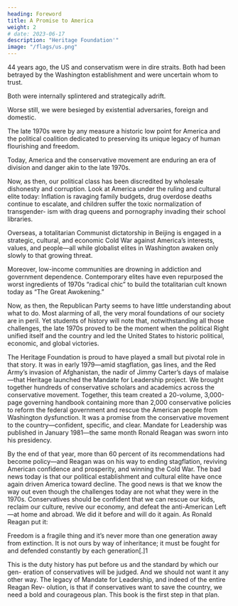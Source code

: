 ```yaml
---
heading: Foreword
title: A Promise to America
weight: 2
# date: 2023-06-17
description: "Heritage Foundation'"
image: "/flags/us.png"
---
```



<!-- Kevin D. Roberts, PhD -->


44 years ago, the US and conservatism were in dire straits. Both had been betrayed by the Washington establishment and were uncertain whom to trust.

Both were internally splintered and strategically adrift. 

Worse still, we were besieged by existential adversaries, foreign and domestic. 

The late 1970s were by any measure a historic low point for America and the political coalition dedicated to preserving its unique legacy of human flourishing and freedom. 

Today, America and the conservative movement are enduring an era of division and danger akin to the late 1970s. 

Now, as then, our political class has been discredited by wholesale dishonesty and corruption. Look at America under the ruling and cultural elite today: Inflation is ravaging family budgets, drug overdose deaths
continue to escalate, and children suffer the toxic normalization of transgender-
ism with drag queens and pornography invading their school libraries. 

Overseas, a totalitarian Communist dictatorship in Beijing is engaged in a strategic, cultural, and economic Cold War against America’s interests, values, and people—all while globalist elites in Washington awaken only slowly to that growing threat. 

Moreover, low-income communities are drowning in addiction and government dependence. Contemporary elites have even repurposed the worst ingredients of 1970s “radical chic” to build the totalitarian cult known today as “The Great Awokening.” 

Now, as then, the Republican Party seems to have little understanding about what to do. Most alarming of all, the very moral foundations of our society are in peril. Yet students of history will note that, notwithstanding all those challenges, the late 1970s proved to be the moment when the political Right unified itself and the country and led the United States to historic political, economic, and global victories.

The Heritage Foundation is proud to have played a small but pivotal role in that
story. It was in early 1979—amid stagflation, gas lines, and the Red Army’s invasion of Afghanistan, the nadir of Jimmy Carter’s days of malaise—that Heritage launched the Mandate for Leadership project. We brought together hundreds of conservative scholars and academics across the conservative movement. Together,
this team created a 20-volume, 3,000-page governing handbook containing more
than 2,000 conservative policies to reform the federal government and rescue
the American people from Washington dysfunction. It was a promise from the
conservative movement to the country—confident, specific, and clear.
Mandate for Leadership was published in January 1981—the same month Ronald
Reagan was sworn into his presidency. 

By the end of that year, more than 60 percent
of its recommendations had become policy—and Reagan was on his way to ending
stagflation, reviving American confidence and prosperity, and winning the Cold War.
The bad news today is that our political establishment and cultural elite have
once again driven America toward decline. The good news is that we know the
way out even though the challenges today are not what they were in the 1970s.
Conservatives should be confident that we can rescue our kids, reclaim our culture,
revive our economy, and defeat the anti-American Left—at home and abroad. We
did it before and will do it again.
As Ronald Reagan put it:

Freedom is a fragile thing and it’s never more than one generation away from
extinction. It is not ours by way of inheritance; it must be fought for and
defended constantly by each generation[.]1

This is the duty history has put before us and the standard by which our gen-
eration of conservatives will be judged. And we should not want it any other way.
The legacy of Mandate for Leadership, and indeed of the entire Reagan Rev-
olution, is that if conservatives want to save the country, we need a bold and
courageous plan. This book is the first step in that plan.
